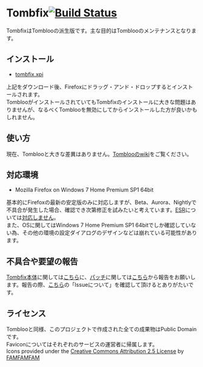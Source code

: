# Tombfix[![Build Status](https://travis-ci.org/tombfix/core.svg?branch=master)](https://travis-ci.org/tombfix/core)

TombfixはTomblooの派生版です。主な目的はTomblooのメンテナンスとなります。

## インストール

* [tombfix.xpi](https://raw.githubusercontent.com/tombfix/update/master/tombfix.xpi)

上記をダウンロード後、Firefoxにドラッグ・アンド・ドロップするとインストールされます。  
TomblooがインストールされていてもTombfixのインストールに大きな問題はありませんが、なるべくTomblooを無効にしてからインストールした方が良いかもしれません。

## 使い方

現在、Tomblooと大きな差異はありません。[Tomblooのwiki](https://github.com/to/tombloo/wiki)をご覧ください。

## 対応環境

* Mozilla Firefox on Windows 7 Home Premium SP1 64bit

基本的にFirefoxの最新の安定版のみに対応しますが、Beta、Aurora、Nightlyで不具合が発生した場合、確認でき次第修正を試みたいと考えています。[ESR](http://www.mozilla.jp/business/downloads/)については[対応しません](https://github.com/tombfix/core/issues/70)。  
また、OSに関してはWindows 7 Home Premium SP1 64bitでしか確認していない為、その他の環境の設定ダイアログのデザインなどは崩れている可能性があります。

## 不具合や要望の報告
[Tombfix本体](https://github.com/tombfix/core/issues?state=open)に関しては[こちら](https://github.com/tombfix/core/issues/new)に、[パッチ](https://github.com/tombfix/patch/issues?state=open)に関しては[こちら](https://github.com/tombfix/patch/issues/new)から報告をお願いします。報告の際、[こちら](https://github.com/tombfix/core/blob/master/CONTRIBUTING.md)の「Issueについて」を確認して頂けるとありがたいです。

## ライセンス

Tomblooと同様、このプロジェクトで作成された全ての成果物はPublic Domainです。  
Faviconについてはそれぞれのサービスの運営者に帰属します。  
Icons provided under the [Creative Commons Attribution 2.5 License](http://creativecommons.org/licenses/by/2.5/) by [FAMFAMFAM](http://www.famfamfam.com/)
